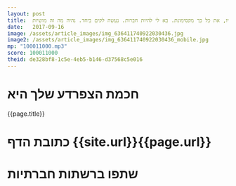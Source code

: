 ```yaml
---
layout: post
title:  יו, את כל כך מקסימונת. בא לי להיות חברות. נעשה לקים ביחד. נהיה מה זה מושיות
date:   2017-09-16
image: /assets/article_images/img_636411740922030436.jpg
image2: /assets/article_images/img_636411740922030436_mobile.jpg
mp: "100011000.mp3"
score: 100011000
theid: de328bf8-1c5e-4eb5-b146-d37568c5e016
---
```

# חכמת הצפרדע שלך היא
{{page.title}}

# כתובת הדף {{site.url}}{{page.url}}
# שתפו ברשתות חברתיות